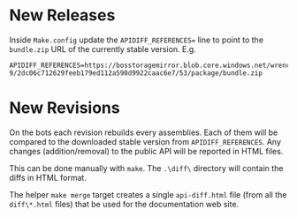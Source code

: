 # New Releases

Inside `Make.config` update the `APIDIFF_REFERENCES=` line to point to the `bundle.zip` URL of the currently stable version. E.g.

```
APIDIFF_REFERENCES=https://bosstoragemirror.blob.core.windows.net/wrench/jenkins/d15-9/2dc06c712629feeb179ed112a590d9922caac6e7/53/package/bundle.zip
```

# New Revisions

On the bots each revision rebuilds every assemblies. Each of them will be compared to the downloaded stable version from `APIDIFF_REFERENCES`. Any changes (addition/removal) to the public API will be reported in HTML files.

This can be done manually with `make`. The `.\diff\` directory will contain the diffs in HTML format.

The helper `make merge` target creates a single `api-diff.html` file (from all the `diff\*.html` files) that be used for the documentation web site.
